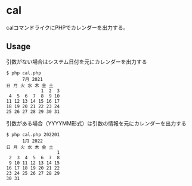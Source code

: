 # cal

calコマンドライクにPHPでカレンダーを出力する。

## Usage

引数がない場合はシステム日付を元にカレンダーを出力する

```
$ php cal.php 
      7月 2021
日 月 火 水 木 金 土 
             1  2  3 
 4  5  6  7  8  9 10 
11 12 13 14 15 16 17 
18 19 20 21 22 23 24 
25 26 27 28 29 30 31 
```

引数がある場合（YYYYMM形式）は引数の情報を元にカレンダーを出力する

```
$ php cal.php 202201
      1月 2022
日 月 火 水 木 金 土 
                   1 
 2  3  4  5  6  7  8 
 9 10 11 12 13 14 15 
16 17 18 19 20 21 22 
23 24 25 26 27 28 29 
30 31      
```
